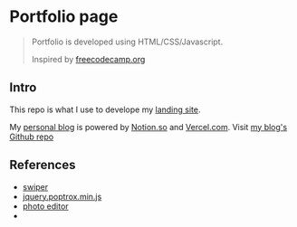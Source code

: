 # Portfolio page

> Portfolio is developed using HTML/CSS/Javascript.
> 
> Inspired by [freecodecamp.org](https://www.freecodecamp.org/)

## Intro

This repo is what I use to develope my [landing site](https://ngocpham1994x.github.io). 

My [personal blog](https://ngocpham1994x.vercel.app) is powered by [Notion.so](https://www.notion.so/) and [Vercel.com](https://vercel.com/). Visit [my blog's Github repo](https://github.com/ngocpham1994x/notion-cms-blog)


## References
- [swiper](https://swiperjs.com/demos)
- [jquery.poptrox.min.js](https://github.com/ajlkn/jquery.poptrox)
- [photo editor](https://www.befunky.com/create/)
- 